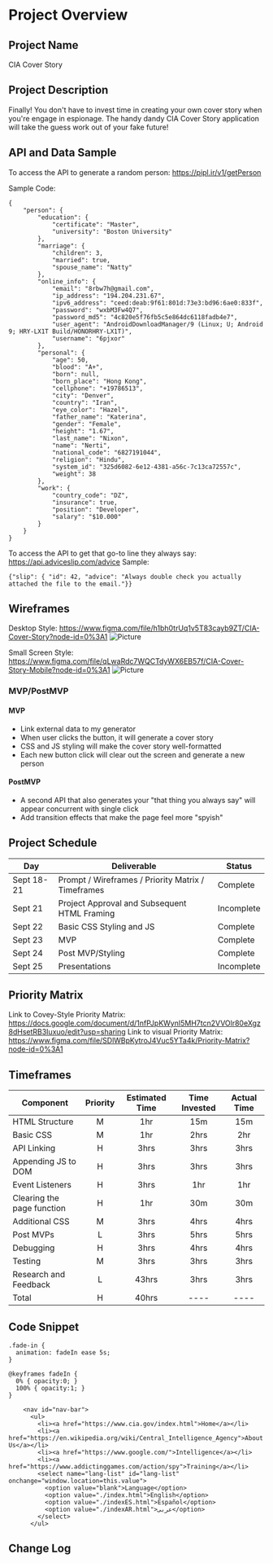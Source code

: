 # Project Overview

## Project Name

CIA Cover Story

## Project Description

Finally! You don't have to invest time in creating your own cover story when you're engage in espionage.  The handy dandy CIA Cover Story application will take the guess work out of your fake future!

## API and Data Sample

To access the API to generate a random person: https://pipl.ir/v1/getPerson

Sample Code:
```
{
    "person": {
        "education": {
            "certificate": "Master",
            "university": "Boston University"
        },
        "marriage": {
            "children": 3,
            "married": true,
            "spouse_name": "Natty"
        },
        "online_info": {
            "email": "8rbw7h@gmail.com",
            "ip_address": "194.204.231.67",
            "ipv6_address": "ceed:deab:9f61:801d:73e3:bd96:6ae0:833f",
            "password": "wxbM3Fw4Q7",
            "password_md5": "4c820e5f76fb5c5e864dc6118fadb4e7",
            "user_agent": "AndroidDownloadManager/9 (Linux; U; Android 9; HRY-LX1T Build/HONORHRY-LX1T)",
            "username": "6pjxor"
        },
        "personal": {
            "age": 50,
            "blood": "A+",
            "born": null,
            "born_place": "Hong Kong",
            "cellphone": "+19786513",
            "city": "Denver",
            "country": "Iran",
            "eye_color": "Hazel",
            "father_name": "Katerina",
            "gender": "Female",
            "height": "1.67",
            "last_name": "Nixon",
            "name": "Nerti",
            "national_code": "6827191044",
            "religion": "Hindu",
            "system_id": "325d6082-6e12-4381-a56c-7c13ca72557c",
            "weight": 38
        },
        "work": {
            "country_code": "DZ",
            "insurance": true,
            "position": "Developer",
            "salary": "$10.000"
        }
    }
}
```

To access the API to get that go-to line they always say: https://api.adviceslip.com/advice
Sample:
```
{"slip": { "id": 42, "advice": "Always double check you actually attached the file to the email."}}
```


## Wireframes

  
Desktop Style: https://www.figma.com/file/h1bh0trUq1v5T83cayb9ZT/CIA-Cover-Story?node-id=0%3A1
![Picture](https://drive.google.com/drive/folders/1tNNGEDlhXfD5vzy7YjxhvLR7k9u3Eil8)

Small Screen Style: https://www.figma.com/file/qLwaRdc7WQCTdyWX6EB57f/CIA-Cover-Story-Mobile?node-id=0%3A1
![Picture](https://drive.google.com/drive/folders/1tNNGEDlhXfD5vzy7YjxhvLR7k9u3Eil8)

### MVP/PostMVP  
#### MVP 

- Link external data to my generator
- When user clicks the button, it will generate a cover story  
- CSS and JS styling will make the cover story well-formatted
- Each new button click will clear out the screen and generate a new person

#### PostMVP  
- A second API that also generates your "that thing you always say" will appear concurrent with single click
- Add transition effects that make the page feel more "spyish"

## Project Schedule

|  Day | Deliverable | Status
|---|---| ---|
|Sept 18-21| Prompt / Wireframes / Priority Matrix / Timeframes | Complete
|Sept 21| Project Approval and Subsequent HTML Framing | Incomplete
|Sept 22| Basic CSS Styling and JS | Complete
|Sept 23| MVP | Complete
|Sept 24| Post MVP/Styling | Complete
|Sept 25| Presentations | Incomplete

## Priority Matrix

Link to Covey-Style Priority Matrix: https://docs.google.com/document/d/1nfPJpKWynI5MH7tcn2VVOlr80eXgz8dHsetRB3Iuxuo/edit?usp=sharing
Link to visual Priority Matrix: https://www.figma.com/file/SDlWBpKytroJ4Vuc5YTa4k/Priority-Matrix?node-id=0%3A1

## Timeframes

| Component | Priority | Estimated Time | Time Invested | Actual Time |
| --- | :---: |  :---: | :---: | :---: |
| HTML Structure | M | 1hr | 15m | 15m |
| Basic CSS | M | 1hr| 2hrs | 2hr |
| API Linking | H | 3hrs| 3hrs | 3hrs |
| Appending JS to DOM | H | 3hrs| 3hrs | 3hrs |
| Event Listeners | H | 3hrs| 1hr | 1hr |
| Clearing the page function | H | 1hr| 30m | 30m |
| Additional CSS | M | 3hrs| 4hrs | 4hrs |
| Post MVPs | L | 3hrs| 5hrs | 5hrs |
| Debugging | H | 3hrs | 4hrs | 4hrs |
| Testing | M | 3hrs| 3hrs | 3hrs |
| Research and Feedback | L | 43hrs| 3hrs | 3hrs |
| Total | H | 40hrs| ---- | ---- |

## Code Snippet 
```
.fade-in {
  animation: fadeIn ease 5s;
}

@keyframes fadeIn {
  0% { opacity:0; }
  100% { opacity:1; }
}
```

```
    <nav id="nav-bar">
      <ul>
        <li><a href="https://www.cia.gov/index.html">Home</a></li>
        <li><a href="https://en.wikipedia.org/wiki/Central_Intelligence_Agency">About Us</a></li>
        <li><a href="https://www.google.com/">Intelligence</a></li>
        <li><a href="https://www.addictinggames.com/action/spy">Training</a></li>
        <select name="lang-list" id="lang-list" onchange="window.location=this.value">
          <option value="blank">Language</option>
          <option value="./index.html">English</option>
          <option value="./indexES.html">Español</option>
          <option value="./indexAR.html">عربى</option>
        </select>
      </ul>
```


## Change Log
 
